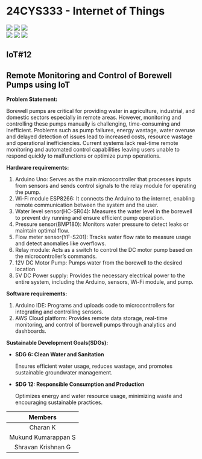 # 24CYS333 - Internet of Things
![](https://img.shields.io/badge/Batch-22CYS-lightgreen) ![](https://img.shields.io/badge/UG-blue) ![](https://img.shields.io/badge/Subject-IoT-blue)
<br/>
![](https://img.shields.io/badge/Lecture-2-orange) ![](https://img.shields.io/badge/Practical-3-orange) ![](https://img.shields.io/badge/Credits-3-orange) <br/>

## IoT#12
## Remote Monitoring and Control of Borewell Pumps using IoT

**Problem Statement:**

Borewell pumps are critical for providing water in agriculture, industrial, and domestic sectors especially in remote areas. However, monitoring and controlling these pumps manually is challenging, time-consuming and inefficient. Problems such as pump failures, energy wastage, water overuse and delayed detection of issues lead to increased costs, resource wastage and operational inefficiencies. Current systems lack real-time remote monitoring and automated control capabilities leaving users unable to respond quickly to malfunctions or optimize pump operations.

**Hardware requirements:**
1. Arduino Uno: Serves as the main microcontroller that processes inputs from sensors and sends control signals to the relay module for operating the pump.
2. Wi-Fi module ESP8266: It connects the Arduino to the internet, enabling remote communication between the system and the user.
3. Water level sensor(HC-SR04): Measures the water level in the borewell to prevent dry running and ensure efficient pump operation.
4. Pressure sensor(BMP180): Monitors water pressure to detect leaks or maintain optimal flow.
5. Flow meter sensor(YF-S201): Tracks water flow rate to measure usage and detect anomalies like overflows.
6. Relay module:  Acts as a switch to control the DC motor pump based on the microcontroller’s commands.
7. 12V DC Motor Pump: Pumps water from the borewell to the desired location
8. 5V DC Power supply: Provides the necessary electrical power to the entire system, including the Arduino, sensors, Wi-Fi module, and pump.

**Software requirements:**
1. Arduino IDE: Programs and uploads code to microcontrollers for integrating and controlling sensors.
2. AWS Cloud platform: Provides remote data storage, real-time monitoring, and control of borewell pumps through analytics and dashboards.

**Sustainable Development Goals(SDGs):**
- **SDG 6: Clean Water and Sanitation**

  Ensures efficient water usage, reduces wastage, and promotes sustainable groundwater management.
  
- **SDG 12: Responsible Consumption and Production**

  Optimizes energy and water resource usage, minimizing waste and encouraging sustainable practices.

| Members | 
|:-------:|
| Charan K | 
| Mukund Kumarappan S | 
| Shravan Krishnan G |



